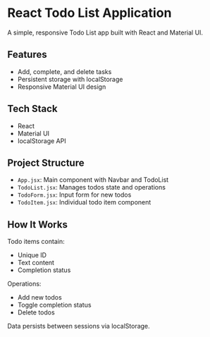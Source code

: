 # React Todo List Application

A simple, responsive Todo List app built with React and Material UI.

## Features

-  Add, complete, and delete tasks
-  Persistent storage with localStorage
-  Responsive Material UI design

## Tech Stack

-  React
-  Material UI
-  localStorage API

## Project Structure

-  `App.jsx`: Main component with Navbar and TodoList
-  `TodoList.jsx`: Manages todos state and operations
-  `TodoForm.jsx`: Input form for new todos
-  `TodoItem.jsx`: Individual todo item component

## How It Works

Todo items contain:

-  Unique ID
-  Text content
-  Completion status

Operations:

-  Add new todos
-  Toggle completion status
-  Delete todos

Data persists between sessions via localStorage.
